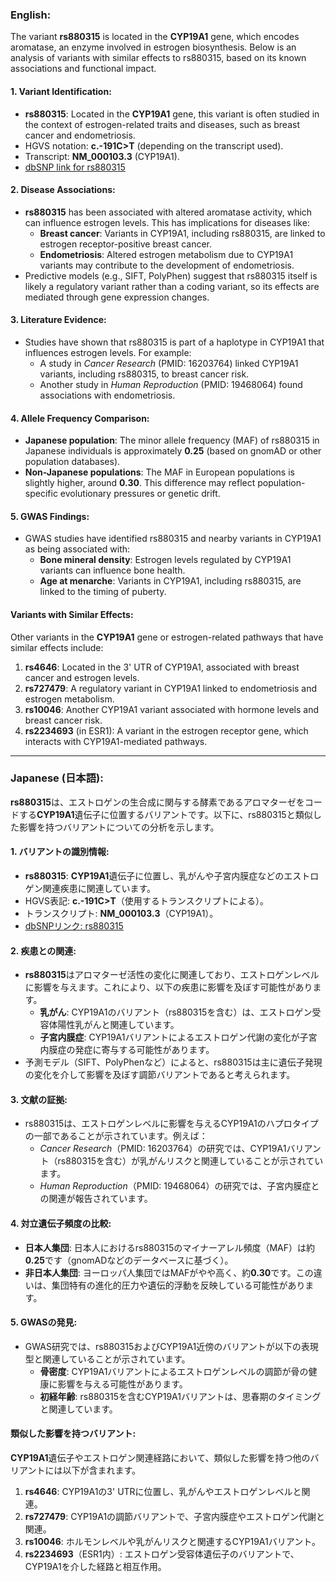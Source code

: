 ### English:
The variant **rs880315** is located in the **CYP19A1** gene, which encodes aromatase, an enzyme involved in estrogen biosynthesis. Below is an analysis of variants with similar effects to rs880315, based on its known associations and functional impact.

#### 1. Variant Identification:
- **rs880315**: Located in the **CYP19A1** gene, this variant is often studied in the context of estrogen-related traits and diseases, such as breast cancer and endometriosis.
- HGVS notation: **c.-191C>T** (depending on the transcript used).
- Transcript: **NM_000103.3** (CYP19A1).
- [dbSNP link for rs880315](https://www.ncbi.nlm.nih.gov/snp/rs880315)

#### 2. Disease Associations:
- **rs880315** has been associated with altered aromatase activity, which can influence estrogen levels. This has implications for diseases like:
  - **Breast cancer**: Variants in CYP19A1, including rs880315, are linked to estrogen receptor-positive breast cancer.
  - **Endometriosis**: Altered estrogen metabolism due to CYP19A1 variants may contribute to the development of endometriosis.
- Predictive models (e.g., SIFT, PolyPhen) suggest that rs880315 itself is likely a regulatory variant rather than a coding variant, so its effects are mediated through gene expression changes.

#### 3. Literature Evidence:
- Studies have shown that rs880315 is part of a haplotype in CYP19A1 that influences estrogen levels. For example:
  - A study in *Cancer Research* (PMID: 16203764) linked CYP19A1 variants, including rs880315, to breast cancer risk.
  - Another study in *Human Reproduction* (PMID: 19468064) found associations with endometriosis.

#### 4. Allele Frequency Comparison:
- **Japanese population**: The minor allele frequency (MAF) of rs880315 in Japanese individuals is approximately **0.25** (based on gnomAD or other population databases).
- **Non-Japanese populations**: The MAF in European populations is slightly higher, around **0.30**. This difference may reflect population-specific evolutionary pressures or genetic drift.

#### 5. GWAS Findings:
- GWAS studies have identified rs880315 and nearby variants in CYP19A1 as being associated with:
  - **Bone mineral density**: Estrogen levels regulated by CYP19A1 variants can influence bone health.
  - **Age at menarche**: Variants in CYP19A1, including rs880315, are linked to the timing of puberty.

#### Variants with Similar Effects:
Other variants in the **CYP19A1** gene or estrogen-related pathways that have similar effects include:
1. **rs4646**: Located in the 3' UTR of CYP19A1, associated with breast cancer and estrogen levels.
2. **rs727479**: A regulatory variant in CYP19A1 linked to endometriosis and estrogen metabolism.
3. **rs10046**: Another CYP19A1 variant associated with hormone levels and breast cancer risk.
4. **rs2234693** (in ESR1): A variant in the estrogen receptor gene, which interacts with CYP19A1-mediated pathways.

---

### Japanese (日本語):
**rs880315**は、エストロゲンの生合成に関与する酵素であるアロマターゼをコードする**CYP19A1**遺伝子に位置するバリアントです。以下に、rs880315と類似した影響を持つバリアントについての分析を示します。

#### 1. バリアントの識別情報:
- **rs880315**: **CYP19A1**遺伝子に位置し、乳がんや子宮内膜症などのエストロゲン関連疾患に関連しています。
- HGVS表記: **c.-191C>T**（使用するトランスクリプトによる）。
- トランスクリプト: **NM_000103.3**（CYP19A1）。
- [dbSNPリンク: rs880315](https://www.ncbi.nlm.nih.gov/snp/rs880315)

#### 2. 疾患との関連:
- **rs880315**はアロマターゼ活性の変化に関連しており、エストロゲンレベルに影響を与えます。これにより、以下の疾患に影響を及ぼす可能性があります。
  - **乳がん**: CYP19A1のバリアント（rs880315を含む）は、エストロゲン受容体陽性乳がんと関連しています。
  - **子宮内膜症**: CYP19A1バリアントによるエストロゲン代謝の変化が子宮内膜症の発症に寄与する可能性があります。
- 予測モデル（SIFT、PolyPhenなど）によると、rs880315は主に遺伝子発現の変化を介して影響を及ぼす調節バリアントであると考えられます。

#### 3. 文献の証拠:
- rs880315は、エストロゲンレベルに影響を与えるCYP19A1のハプロタイプの一部であることが示されています。例えば：
  - *Cancer Research*（PMID: 16203764）の研究では、CYP19A1バリアント（rs880315を含む）が乳がんリスクと関連していることが示されています。
  - *Human Reproduction*（PMID: 19468064）の研究では、子宮内膜症との関連が報告されています。

#### 4. 対立遺伝子頻度の比較:
- **日本人集団**: 日本人におけるrs880315のマイナーアレル頻度（MAF）は約**0.25**です（gnomADなどのデータベースに基づく）。
- **非日本人集団**: ヨーロッパ人集団ではMAFがやや高く、約**0.30**です。この違いは、集団特有の進化的圧力や遺伝的浮動を反映している可能性があります。

#### 5. GWASの発見:
- GWAS研究では、rs880315およびCYP19A1近傍のバリアントが以下の表現型と関連していることが示されています。
  - **骨密度**: CYP19A1バリアントによるエストロゲンレベルの調節が骨の健康に影響を与える可能性があります。
  - **初経年齢**: rs880315を含むCYP19A1バリアントは、思春期のタイミングと関連しています。

#### 類似した影響を持つバリアント:
**CYP19A1**遺伝子やエストロゲン関連経路において、類似した影響を持つ他のバリアントには以下が含まれます。
1. **rs4646**: CYP19A1の3' UTRに位置し、乳がんやエストロゲンレベルと関連。
2. **rs727479**: CYP19A1の調節バリアントで、子宮内膜症やエストロゲン代謝と関連。
3. **rs10046**: ホルモンレベルや乳がんリスクと関連するCYP19A1バリアント。
4. **rs2234693**（ESR1内）: エストロゲン受容体遺伝子のバリアントで、CYP19A1を介した経路と相互作用。

